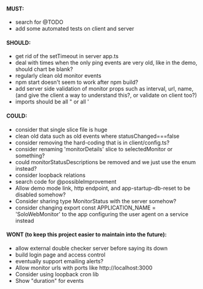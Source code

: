 #### MUST:
- search for @TODO
- add some automated tests on client and server

#### SHOULD:
- get rid of the setTimeout in server app.ts
- deal with times when the only ping events are very old, like in the demo, should chart be blank?
- regularly clean old monitor events
- npm start doesn't seem to work after npm build?
- add server side validation of monitor props such as interval, url, name, (and give the client a way to understand this?, or validate on client too?)
- imports should be all " or all '
#### COULD:
- consider that single slice file is huge
- clean old data such as old events where statusChanged===false
- consider removing the hard-coding that is in client/config.ts?
- consider renaming 'monitorDetails' slice to selectedMonitor or something?
- could monitorStatusDescriptions be removed and we just use the enum instead?
- consider loopback relations
- search code for @possibleImprovement
- Allow demo mode link, http endpoint, and app-startup-db-reset to be disabled somehow?
- Consider sharing type MonitorStatus with the server somehow?
- consider changing export const APPLICATION_NAME = 'SoloWebMonitor' to the app configuring the user agent on a service instead
#### WONT (to keep this project easier to maintain into the future):
- allow external double checker server before saying its down
- build login page and access control
- eventually support emailing alerts?
- Allow monitor urls with ports like http://localhost:3000
- Consider using loopback cron lib
- Show "duration" for events